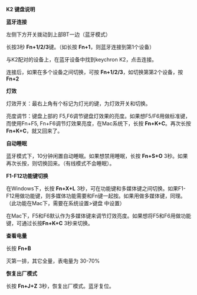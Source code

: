 **K2 键盘说明**

**蓝牙连接**

左侧下方开关拨动到上部BT一边（蓝牙模式）

长按3秒 **Fn+1/2/3**键。（如长按 **Fn+1**，则蓝牙连接到第1个设备）

与K2配对的设备上，在蓝牙设备中找到keychron K2，点击连接。

连接后，如果在多个设备之间切换，可按 **Fn+1/2/3**，如切换第第2个设备，按 **Fn+2**

**灯效**

灯效开关：最右上角有个标记为灯光的键，为灯效开关和切换。

亮度调节：键盘上部的 F5,F6调节键盘灯效果的亮度。如果想F5/F6用做标准键，而使用Fn+F5, Fn+F6调节灯效果亮度，在Mac系统下，长按 **Fn+K+C**。再次长按 **Fn+K+C**，就又回来了。

**自动睡眠**

蓝牙模式下，10分钟闲置自动睡眠。如果想禁用睡眠，长按 **Fn+S+O** 3秒。如果再次长按，则切换回来。（有线模式不会睡眠）。

**F1-F12功能键切换**

在Windows下，长按 **Fn+X+L** 3秒，可在功能键和多媒体键之间切换。如果F1-F12用做功能键，则多媒体功能需要和Fn键一起按。如果用做多媒体键，同理。（此功能在Mac下，需要在系统设置>键盘 中设置）

在Mac下，F5和F6默认作为多媒体键来调节灯效亮度。如果想将F5和F6用做功能键，可通过长按**Fn+K+C** 3秒来切换。

**查看电量**

长按 **Fn+B**

灭第一排，其它全量，表电量为 30-70%

**恢复出厂模式**

长按 **Fn+J+Z** 3秒，恢复出厂模式。蓝牙复位。